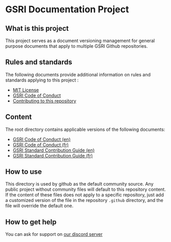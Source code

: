 # GSRI Documentation Project

## What is this project

This project serves as a document versioning management for general purpose documents that apply to multiple GSRI Github repositories.

## Rules and standards

The following documents provide additional information on rules and standards applying to this project :

   * [MIT License](../LICENSE)
   * [GSRI Code of Conduct](../CODE_OF_CONDUCT.md)
   * [Contributing to this repository](./CONTRIBUTING.md)

## Content

The root directory contains applicable versions of the following documents:
   * [GSRI Code of Conduct (en)](../CODE_OF_CONDUCT.md)
   * [GSRI Code of Conduct (fr)](../CODE_OF_CONDUCT_FR.md)
   * [GSRI Standard Contribution Guide (en)](../CONTRIBUTING.md)
   * [GSRI Standard Contribution Guide (fr)](../CONTRIBUTING_FR.md)

## How to use

This directory is used by github as the default community source. Any public project without community files will default to this repository content. If the content of these files does not apply to a specific repository, just add a customized version of the file in the repository `.github` directory, and the file will override the default one.

## How to get help

You can ask for support on [our discord server](https://discord.gg/bhMn4jd)
